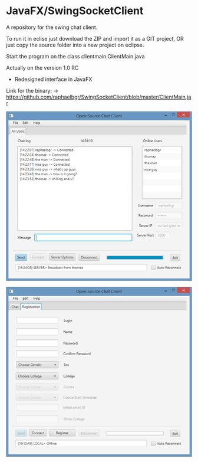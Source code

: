 # JavaFX/SwingSocketClient
A repository for the swing chat client.

To run it in eclise just download the ZIP and import it as a GIT project, OR just copy the source folder into a new project
on eclipse.

Start the program on the class clientmain.ClientMain.java

Actually on the version 1.0 RC

- Redesigned interface in JavaFX

Link for the binary:
-> https://github.com/raphaelbgr/SwingSocketClient/blob/master/ClientMain.jar

![alt tag](https://github.com/raphaelbgr/SwingSocketClient/blob/master/img/demoImage.png)

![alt tag](https://github.com/raphaelbgr/SwingSocketClient/blob/master/img/demoImage2.png)
